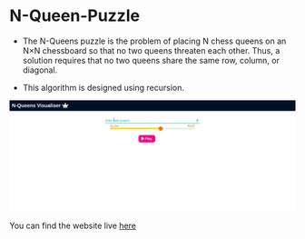 # N-Queen-Puzzle

* The N-Queens puzzle is the problem of placing N chess queens on an N×N chessboard so that no two queens threaten each other. Thus, a solution requires that no two queens share the same row, column, or diagonal.

* This algorithm is designed using recursion.

![](https://github.com/nitesh810/N-Queen-Puzzle/blob/main/visualisation.gif)

You can find the website live [here](https://green-danica-44.tiiny.site)
